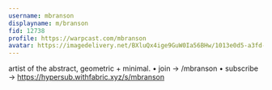 ```yaml
---
username: mbranson
displayname: m/branson
fid: 12738
profile: https://warpcast.com/mbranson
avatar: https://imagedelivery.net/BXluQx4ige9GuW0Ia56BHw/1013e0d5-a3fd-4fe7-c699-b353d4941600/original
---
```

artist of the abstract, geometric + minimal. • join → /mbranson • subscribe → https://hypersub.withfabric.xyz/s/mbranson  
